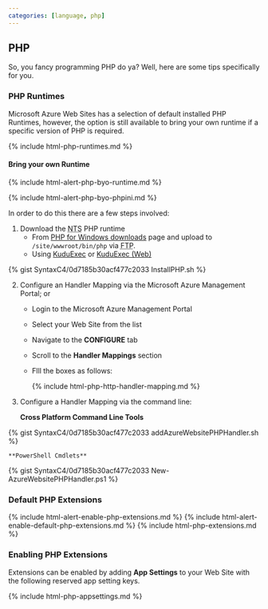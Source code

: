 ```yaml
---
categories: [language, php]
---
```


## PHP

So, you fancy programming PHP do ya? Well, here are some tips specifically for you.

### PHP Runtimes

Microsoft Azure Web Sites has a selection of default installed PHP Runtimes, however, the option is still available to bring your own runtime if a specific version of PHP is required.

{% include html-php-runtimes.md %}

#### Bring your own Runtime

{% include html-alert-php-byo-runtime.md %}

{% include html-alert-php-byo-phpini.md %}

In order to do this there are a few steps involved:

1. Download the <abbr title="Non Thread Safe">NTS</abbr> PHP runtime
	* From  [PHP for Windows downloads](http://windows.php.net/downloads) page and upload to ```/site/wwwroot/bin/php``` via <abbr title="File Transfer Protocol">FTP</abbr>.
	* Using [KuduExec](#kuduexec) or [KuduExec (Web)](#kuduexec-web)

{% gist SyntaxC4/0d7185b30acf477c2033 InstallPHP.sh %}

2. Configure an Handler Mapping via the Microsoft Azure Management Portal; or
	* Login to the Microsoft Azure Management Portal
	* Select your Web Site from the list
	* Navigate to the **CONFIGURE** tab
	* Scroll to the **Handler Mappings** section
	* Flll the boxes as follows:

		{% include html-php-http-handler-mapping.md %}

3. Configure a Handler Mapping via the command line:

	**Cross Platform Command Line Tools**

{% gist SyntaxC4/0d7185b30acf477c2033 addAzureWebsitePHPHandler.sh %}

	**PowerShell Cmdlets**

{% gist SyntaxC4/0d7185b30acf477c2033 New-AzureWebsitePHPHandler.ps1 %}

### Default PHP Extensions

{% include html-alert-enable-php-extensions.md %}
{% include html-alert-enable-default-php-extensions.md %}
{% include html-php-extensions.md %}

### Enabling PHP Extensions

Extensions can be enabled by adding **App Settings** to your Web Site with the following reserved app setting keys.

{% include html-php-appsettings.md %}
